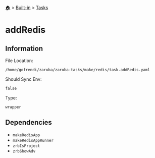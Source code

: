 <!--startTocHeader-->
[🏠](../../README.md) > [Built-in](../README.md) > [Tasks](README.md)
# addRedis
<!--endTocHeader-->


## Information

File Location:

    /home/gofrendi/zaruba/zaruba-tasks/make/redis/task.addRedis.yaml

Should Sync Env:

    false

Type:

    wrapper


## Dependencies

- `makeRedisApp`
- `makeRedisAppRunner`
- `zrbIsProject`
- `zrbShowAdv`



<!--startTocSubtopic-->

<!--endTocSubtopic-->